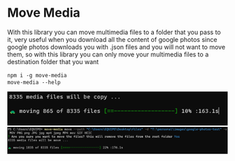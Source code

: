# Move Media

With this library you can move multimedia files to a folder that you pass to it, very useful when you download all the content of google photos since google photos downloads you with .json files and you will not want to move them, so with this library you can only move your multimedia files to a destination folder that you want

```
npm i -g move-media
move-media --help
```

![process copy](https://github.com/juansebastian2426/move-media/blob/1870443bfde8ba7166f9259fe4786eb34e0d29b4/img-2.png?raw=true)
![process moving](https://github.com/juansebastian2426/move-media/blob/1870443bfde8ba7166f9259fe4786eb34e0d29b4/img-3.png?raw=true)